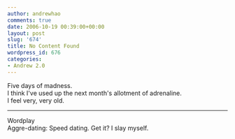 ```yaml
---
author: andrewhao
comments: true
date: 2006-10-19 00:39:00+00:00
layout: post
slug: '674'
title: No Content Found
wordpress_id: 676
categories:
- Andrew 2.0
---
```


Five days of madness.  
I think I've used up the next month's allotment of adrenaline.  
I feel very, very old.  
  
---  
  
Wordplay  
Aggre-dating: Speed dating. Get it? I slay myself.  
  

